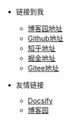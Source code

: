 - 链接到我
  - [博客园地址](https://www.cnblogs.com/Can-daydayup/)
  - [Github地址](https://github.com/YSGStudyHards)
  - [知乎地址](https://www.zhihu.com/people/ysgdaydayup)
  - [掘金地址](https://juejin.cn/user/2770425031690333/posts)
  - [Gitee地址](https://gitee.com/ysgdaydayup)


- 友情链接
  - [Docsify](https://docsify.js.org/#/)
  - [博客园](https://www.cnblogs.com/)